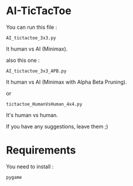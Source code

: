 # AI-TicTacToe

You can run this file :
```
AI_tictactoe_3x3.py
```
It human vs AI (Minimax).

also this one :
```
AI_tictactoe_3x3_APB.py
```
It human vs AI (Minimax with Alpha Beta Pruning).


or 
```
tictactoe_HumanVsHuman_4x4.py
```

It's human vs human. 


If you have any suggestions, leave them ;)


# Requirements

You need to install : 
```
pygame
```
